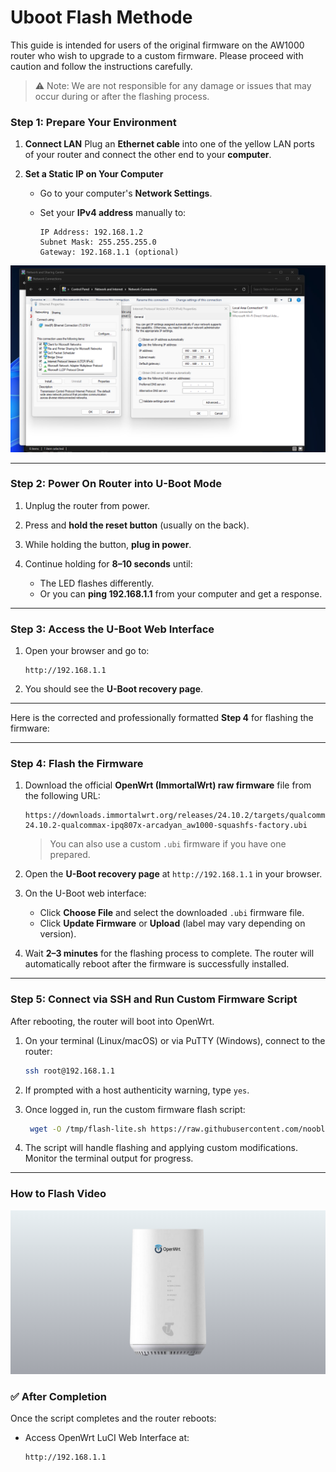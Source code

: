 # Uboot Flash Methode 

This guide is intended for users of the original firmware on the AW1000 router who wish to upgrade to a custom firmware. Please proceed with caution and follow the instructions carefully. 

> ⚠️ Note: We are not responsible for any damage or issues that may occur during or after the flashing process.

### **Step 1: Prepare Your Environment**

1. **Connect LAN**
   Plug an **Ethernet cable** into one of the yellow LAN ports of your router and connect the other end to your **computer**.

2. **Set a Static IP on Your Computer**

   * Go to your computer's **Network Settings**.
   * Set your **IPv4 address** manually to:

     ```
     IP Address: 192.168.1.2
     Subnet Mask: 255.255.255.0
     Gateway: 192.168.1.1 (optional)
     ```

![Network settings Screenshot](/images/network.png)

---

### **Step 2: Power On Router into U-Boot Mode**

1. Unplug the router from power.
2. Press and **hold the reset button** (usually on the back).
3. While holding the button, **plug in power**.
4. Continue holding for **8–10 seconds** until:

   * The LED flashes differently.
   * Or you can **ping 192.168.1.1** from your computer and get a response.

---

### **Step 3: Access the U-Boot Web Interface**

1. Open your browser and go to:

   ```
   http://192.168.1.1
   ```
2. You should see the **U-Boot recovery page**.

---

Here is the corrected and professionally formatted **Step 4** for flashing the firmware:

---

### **Step 4: Flash the Firmware**

1. Download the official **OpenWrt (ImmortalWrt) raw firmware** file from the following URL:

   ```
   https://downloads.immortalwrt.org/releases/24.10.2/targets/qualcommax/ipq807x/immortalwrt-24.10.2-qualcommax-ipq807x-arcadyan_aw1000-squashfs-factory.ubi
   ```

   > You can also use a custom `.ubi` firmware if you have one prepared.

2. Open the **U-Boot recovery page** at `http://192.168.1.1` in your browser.

3. On the U-Boot web interface:

   * Click **Choose File** and select the downloaded `.ubi` firmware file.
   * Click **Update Firmware** or **Upload** (label may vary depending on version).

4. Wait **2–3 minutes** for the flashing process to complete. The router will automatically reboot after the firmware is successfully installed.

---
### **Step 5: Connect via SSH and Run Custom Firmware Script**

After rebooting, the router will boot into OpenWrt.

1. On your terminal (Linux/macOS) or via PuTTY (Windows), connect to the router:

   ```bash
   ssh root@192.168.1.1
   ```

2. If prompted with a host authenticity warning, type `yes`.

3. Once logged in, run the custom firmware flash script:

   ```sh
    wget -O /tmp/flash-lite.sh https://raw.githubusercontent.com/nooblk-98/arcadyan-aw1000-mod-firmware/refs/heads/main/flash/flash-lite.sh && chmod +x /tmp/flash-lite.sh && sh /tmp/flash-lite.sh
   ```

4. The script will handle flashing and applying custom modifications. Monitor the terminal output for progress.

---

### How to Flash Video

[![Watch How to Flash](images/main.png)](video/how-to-flash.mp4)


### ✅ After Completion

Once the script completes and the router reboots:

* Access OpenWrt LuCI Web Interface at:

  ```
  http://192.168.1.1
  ```
